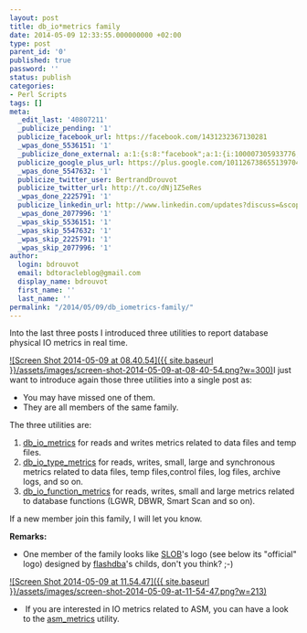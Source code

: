 ```yaml
---
layout: post
title: db_io*metrics family
date: 2014-05-09 12:33:55.000000000 +02:00
type: post
parent_id: '0'
published: true
password: ''
status: publish
categories:
- Perl Scripts
tags: []
meta:
  _edit_last: '40807211'
  _publicize_pending: '1'
  publicize_facebook_url: https://facebook.com/1431232367130281
  _wpas_done_5536151: '1'
  _publicize_done_external: a:1:{s:8:"facebook";a:1:{i:100007305933776;b:1;}}
  publicize_google_plus_url: https://plus.google.com/101126738655139704850/posts/3FqcqaqeLWr
  _wpas_done_5547632: '1'
  publicize_twitter_user: BertrandDrouvot
  publicize_twitter_url: http://t.co/dNj1Z5eRes
  _wpas_done_2225791: '1'
  publicize_linkedin_url: http://www.linkedin.com/updates?discuss=&scope=16310177&stype=M&topic=5870495690811011072&type=U&a=cEZf
  _wpas_done_2077996: '1'
  _wpas_skip_5536151: '1'
  _wpas_skip_5547632: '1'
  _wpas_skip_2225791: '1'
  _wpas_skip_2077996: '1'
author:
  login: bdrouvot
  email: bdtoracleblog@gmail.com
  display_name: bdrouvot
  first_name: ''
  last_name: ''
permalink: "/2014/05/09/db_iometrics-family/"
---
```

Into the last three posts I introduced three utilities to report database physical IO metrics in real time.

[![Screen Shot 2014-05-09 at 08.40.54]({{ site.baseurl }}/assets/images/screen-shot-2014-05-09-at-08-40-54.png?w=300)](http://bdrouvot.files.wordpress.com/2014/05/screen-shot-2014-05-09-at-08-40-54.png)I just want to introduce again those three utilities into a single post as:

- You may have missed one of them.
- They are all members of the same family.

The three utilities are:

1. [db\_io\_metrics](http://bdrouvot.wordpress.com/db_io_metrics_script/ "db\_io\_metrics")&nbsp;for reads and writes metrics related to data files and temp files.
2. [db\_io\_type\_metrics](http://bdrouvot.wordpress.com/db_io_type_metrics_script/ "db\_io\_type\_metrics")&nbsp;for reads, writes, small, large and synchronous metrics related to data files, temp files,control files, log files, archive logs, and so on.
3. [db\_io\_function\_metrics](http://bdrouvot.wordpress.com/db_io_function_metrics_script/ "db\_io\_function\_metrics")&nbsp;for reads, writes, small and large metrics related to database functions (LGWR, DBWR, Smart Scan and so on).

If a new member join this family, I will let you know.

**Remarks:**

- One member of the family looks like&nbsp;[SLOB](http://kevinclosson.wordpress.com/2013/05/02/slob-2-a-significant-update-links-are-here/)'s logo (see below its "official" logo) designed by [flashdba](http://flashdba.com/)'s childs, don't you think? ;-)

[![Screen Shot 2014-05-09 at 11.54.47]({{ site.baseurl }}/assets/images/screen-shot-2014-05-09-at-11-54-47.png?w=213)](http://bdrouvot.files.wordpress.com/2014/05/screen-shot-2014-05-09-at-11-54-47.png)

- &nbsp;If you are interested in IO metrics related to ASM, you can have a look to the [asm\_metrics](http://bdrouvot.wordpress.com/asm_metrics_script/ "asm\_metrics") utility.
